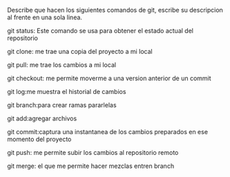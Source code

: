 Describe que hacen los siguientes comandos de git, escribe su descripcion al frente en una sola linea.

git status: Este comando se usa para obtener el estado actual del repositorio

git clone: me trae una copia del proyecto a mi local

git pull: me trae los cambios a mi local

git checkout: me permite moverme a una version anterior de un commit

git log:me muestra el historial de cambios

git branch:para crear ramas pararlelas

git add:agregar archivos

git commit:captura una instantanea de los cambios preparados en ese momento del proyecto

git push: me permite subir los cambios al repositorio remoto

git merge: el que me permite hacer mezclas entren branch    
